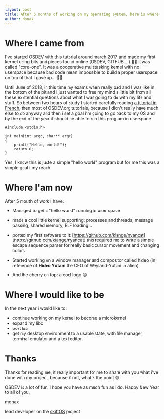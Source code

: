 ```yaml
---
layout: post
title: After 5 months of working on my operating system, here is where I am...
author: Monax
---
```


# Where I came from

I've started OSDEV with [this](https://arjunsreedharan.org/post/82710718100/kernels-101-lets-write-a-kernel) tutorial around march 2017, and made my first  kernel using bits and pieces found online (OSDEV, GITHUB... ) 🤦‍♂️ it was called "core-one".  It was a cooperative multitasking kernel with no userspace because bad code mean impossible to build a proper userspace on top of that I gave up... 🤷‍♂️



Until June of 2018, in this time my exams when really bad and I was like in the bottom of the pit and I just wanted to free my mind a little bit from all these existential questions about what I was going to do with my life and stuff. So between two hours of study I started carefully reading [a tutorial in French](https://michelizza.developpez.com/realiser-son-propre-systeme/), then most of OSDEV.org tutorials, because I didn't really have much else to do anyway and then i set a goal i'm going to go back to my OS and by the end of the year it should be able to run this program in userspace.

    #include <stdio.h>
    
    int main(int argc, char** argv)
    {
        printf("Hello, world!");
        return 0;
    }

Yes, I know this is juste a simple "hello world" program but for me this was a simple goal i my reach



# Where I'am now

After 5 mouth of work I have:

* Managed to get a "hello world" running in user space



* made a cool little kernel supporting: processes and threads, message passing, shared memory, ELF loading...



* ported my first software to it: [https://github.com/klange/nyancat](https://github.com/klange/nyancat) this required me to write a simple escape sequence parser for really basic cursor movement and changing colors



* Started working on a window manager and compositor called hideo (in reference of **Hideo Yutani** the CEO of Weyland-Yutani in alien)



* And the cherry on top: a cool logo 😊



# Where I would like to be

In the next year i would like to:

* continue working on my kernel to become a microkernel
* expand my libc
* port lua
* get my desktop environment to a usable state, with file manager, terminal emulator and a text editor.



# Thanks

Thanks for reading me, it really important for me to share with you what i've done with my project, because if not, what's the point 😄



OSDEV is a lot of fun, I hope you have as much fun as I do. Happy New Year to all of you,



monax

lead developer on the [skiftOS](https://github.com/maker-dev/skift) project